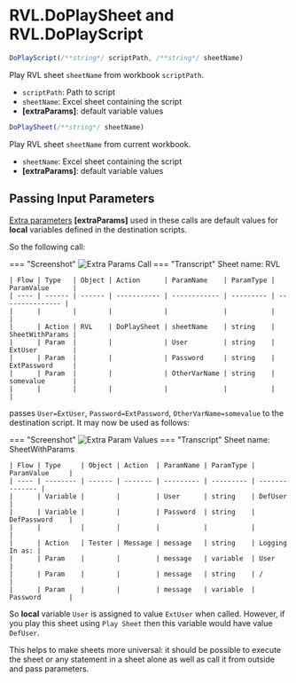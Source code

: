 # RVL.DoPlaySheet and RVL.DoPlayScript

```javascript
DoPlayScript(/**string*/ scriptPath, /**string*/ sheetName)
```

Play RVL sheet `sheetName` from workbook `scriptPath`.

* `scriptPath`: Path to script
* `sheetName`: Excel sheet containing the script
* **[extraParams]**: default variable values

```javascript
DoPlaySheet(/**string*/ sheetName)
```

Play RVL sheet `sheetName` from current workbook.

* `sheetName`: Excel sheet containing the script
* **[extraParams]**: default variable values

## Passing Input Parameters

[Extra parameters](../RVL/Params.md#extra-parameters) **[extraParams]** used in these calls are default values for **local** variables defined in the destination scripts.

So the following call:

=== "Screenshot"
    ![Extra Params Call](./img/RVL_DoPlay_ExtraParams.png)
=== "Transcript"
    Sheet name: RVL
    
    | Flow | Type   | Object | Action      | ParamName    | ParamType | ParamValue      |
    | ---- | ------ | ------ | ----------- | ------------ | --------- | --------------- |
    |      |        |        |             |              |           |                 |
    |      | Action | RVL    | DoPlaySheet | sheetName    | string    | SheetWithParams |
    |      | Param  |        |             | User         | string    | ExtUser         |
    |      | Param  |        |             | Password     | string    | ExtPassword     |
    |      | Param  |        |             | OtherVarName | string    | somevalue       |
    |      |        |        |             |              |           |                 |
    

passes `User=ExtUser`, `Password=ExtPassword`, `OtherVarName=somevalue` to the destination script. It may now be used as follows:

=== "Screenshot"
    ![Extra Param Values](./img/RVL_DoPlay_ExtraParams_Values.png)
=== "Transcript"
    Sheet name: SheetWithParams
    
    | Flow | Type     | Object | Action  | ParamName | ParamType | ParamValue     |
    | ---- | -------- | ------ | ------- | --------- | --------- | -------------- |
    |      | Variable |        |         | User      | string    | DefUser        |
    |      | Variable |        |         | Password  | string    | DefPassword    |
    |      |          |        |         |           |           |                |
    |      | Action   | Tester | Message | message   | string    | Logging In as: |
    |      | Param    |        |         | message   | variable  | User           |
    |      | Param    |        |         | message   | string    | /              |
    |      | Param    |        |         | message   | variable  | Password       |

So **local** variable `User` is assigned to value `ExtUser` when called. However, if you play this sheet using `Play Sheet` then this variable would have value `DefUser`.

This helps to make sheets more universal: it should be possible to execute the sheet or any statement in a sheet alone as well as call it from outside and pass parameters.